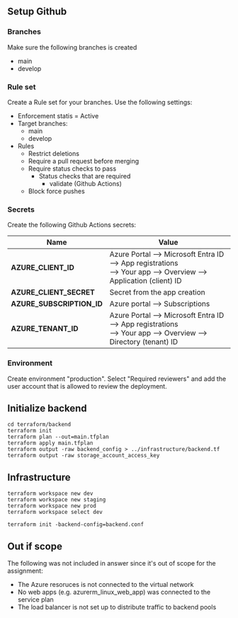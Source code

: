 ## Setup Github

### Branches

Make sure the following branches is created

- main
- develop

### Rule set

Create a Rule set for your branches. Use the following settings:

- Enforcement statis = Active
- Target branches:
  - main
  - develop
- Rules
  - Restrict deletions
  - Require a pull request before merging
  - Require status checks to pass
    - Status checks that are required
      - validate (Github Actions)
  - Block force pushes

### Secrets

Create the following Github Actions secrets:

| Name                      | Value                                                                                                              |
|---------------------------|--------------------------------------------------------------------------------------------------------------------|
| **AZURE_CLIENT_ID**       | Azure Portal --> Microsoft Entra ID --> App registrations<br>--> Your app --> Overview --> Application (client) ID |
| **AZURE_CLIENT_SECRET**   | Secret from the app creation                                                                                       |
| **AZURE_SUBSCRIPTION_ID** | Azure portal --> Subscriptions                                                                                     |
| **AZURE_TENANT_ID**       | Azure Portal --> Microsoft Entra ID --> App registrations<br>--> Your app --> Overview --> Directory (tenant) ID   |

### Environment

Create environment "production". Select "Required reviewers" and add the user account that is allowed to review the deployment.

## Initialize backend

```shell
cd terraform/backend
terraform init
terraform plan --out=main.tfplan
terraform apply main.tfplan
terraform output -raw backend_config > ../infrastructure/backend.tf
terraform output -raw storage_account_access_key
```

## Infrastructure
```shell
terraform workspace new dev
terraform workspace new staging
terraform workspace new prod
terraform workspace select dev

terraform init -backend-config=backend.conf
```

## Out if scope

The following was not included in answer since it's out of scope for the assignment:

- The Azure resoruces is not connected to the virtual network
- No web apps (e.g. azurerm_linux_web_app) was connected to the service plan
- The load balancer is not set up to distribute traffic to backend pools
